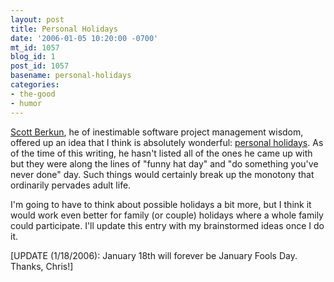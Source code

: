 ```yaml
---
layout: post
title: Personal Holidays
date: '2006-01-05 10:20:00 -0700'
mt_id: 1057
blog_id: 1
post_id: 1057
basename: personal-holidays
categories:
- the-good
- humor
---
```

<p><a href="http://www.scottberkun.com/">Scott Berkun</a>, he of inestimable software project management wisdom, offered up an idea that I think is absolutely wonderful: <a href="http://www.scottberkun.com/blog/?p=190">personal holidays</a>.
As of the time of this writing, he hasn't listed all of the ones he
came up with but they were along the lines of "funny hat day" and "do
something you've never done" day. Such things would certainly break up
the monotony that ordinarily pervades adult life.</p>
<p>I'm going to have to think about possible holidays a bit more, but I think it would work even better for family (or couple) holidays where a whole family could participate. I'll update this entry with my brainstormed ideas once I do it.</p><p>[UPDATE (1/18/2006): January 18th will forever be January Fools Day. Thanks, Chris!]</p>
